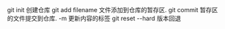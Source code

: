 git init 创建仓库
git add filename 文件添加到仓库的暂存区.
git commit 暂存区的文件提交到仓库. -m 更新内容的标签
git reset --hard 版本回退
